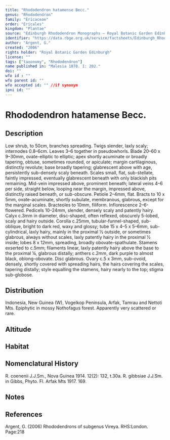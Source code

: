 ```yaml
---
title: "Rhododendron hatamense Becc."
genus: "Rhododendron"
family: "Ericaceae"
order: "Ericales"
kingdom: "Plantae"
source: "Edinburgh Rhododendron Monographs – Royal Botanic Garden Edinburgh"
identifier: "https://data.rbge.org.uk/service/factsheets/Edinburgh_Rhododendron_Monographs.xhtml"
author: "Argent, G."
created: "2006"
rights holder: "Royal Botanic Garden Edinburgh"
license: ""
tags: ["taxonomy", "Rhododendron"]
name published in: "Malesia 1878. I: 202."
doi: ""
wfo id : ""
wfo parent id: ""
wfo accepted id: "" //if synonym                      
ipni id: ""
---
```


                       

# Rhododendron hatamense Becc.

## Description
Low shrub, to 50cm, branches spreading. Twigs slender, laxly scaly; internodes 0.8–6cm. Leaves 3–6 together in pseudowhorls. Blade 20–60 x 9–30mm, ovate-elliptic to elliptic; apex shortly acuminate or broadly tapering, obtuse, sometimes rounded, or apiculate; margin cartil­aginous, distinctly revolute; base broadly tapering; glabrescent above with age, persistently sub-densely scaly beneath. Scales small, flat, sub-stellate, faintly impressed, eventually glabrescent beneath with only blackish pits remaining. Mid-vein impressed above, prominent beneath; lateral veins 4–6 per side, straight below, looping near the margin, impressed above, distinctly raised beneath, or sub-obscure. Petiole 2–4mm, flat. Bracts to 10 x 5mm, ovate-acuminate, shortly subulate, membranous, glabrous, except for the marginal scales. Bracteoles to 10mm, filiform. Inflorescence 2–6-flowered. Pedicels 10–24mm, slender, densely scaly and patently hairy. Calyx c.3mm in diameter, disc-shaped, often reflexed, obscurely 5-lobed, scaly and hairy outside. Corolla c.25mm, tubular-funnel-shaped, sub-oblique, bright to dark red, waxy and glossy; tube 15 x 4–5 x 5–6mm, sub-cylindrical, laxly hairy, mainly in the proximal ½ outside, or sometimes glabrous, always without scales, laxly patently hairy in the proximal ½ inside; lobes 8 x 12mm, spreading, broadly obovate-spathulate. Stamens exserted to c.5mm; filaments linear, laxly patently hairy above the base to the proximal ¼, glabrous distally; anthers c.2mm, dark purple to almost black, oblong-­obovate. Disc glabrous. Ovary c.5 x 3mm, sub-ovoid, densely, shortly covered with spreading hairs, the hairs covering the scales, tapering distally; style equalling the stamens, hairy nearly to the top; stigma sub-globose.

## Distribution
Indonesia, New Guinea (W), Vogelkop Peninsula, Arfak, Tamrau and Nettoti Mts. Epiphytic in mossy Nothofagus forest. Apparently very scattered or rare.

## Altitude


## Habitat


## Nomenclatural History
R. coenenii J.J.Sm., Nova Guinea 1914. 12(2): 132, t.30a. R. gibbsiae J.J.Sm. in Gibbs, Phyto. Fl. Arfak Mts 1917. 169.
                       
## Notes


## References

Argent, G. (2006) Rhododendrons of subgenus Vireya. RHS:London. Page:218
